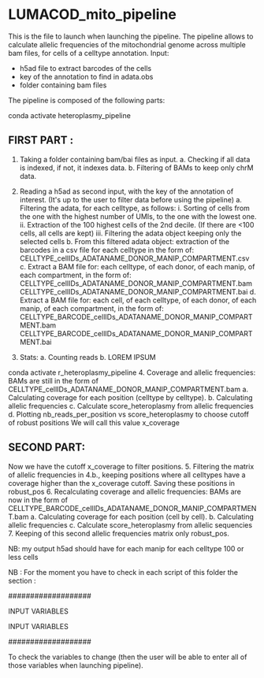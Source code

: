 # LUMACOD_mito_pipeline

This is the file to launch when launching the pipeline.
The pipeline allows to calculate allelic frequencies of the mitochondrial genome
across multiple bam files, for cells of a celltype annotation.
Input: 
  - h5ad file to extract barcodes of the cells
  - key of the annotation to find in adata.obs
  - folder containing bam files

The pipeline is composed of the following parts:

conda activate heteroplasmy_pipeline
## FIRST PART : 
1. Taking a folder containing bam/bai files as input.
   a. Checking if all data is indexed, if not, it indexes data.
   b. Filtering of BAMs to keep only chrM data.

2. Reading a h5ad as second input, with the key of the annotation of interest. 
   (It's up to the user to filter data before using the pipeline)
   a. Filtering the adata, for each celltype, as follows:
      i. Sorting of cells from the one with the highest number of UMIs, to the one with the lowest one.
      ii. Extraction of the 100 highest cells of the 2nd decile.
          (If there are <100 cells, all cells are kept)
      iii. Filtering the adata object keeping only the selected cells
   b. From this filtered adata object: extraction of the barcodes in a csv file for each celltype in the form of: 
      CELLTYPE_cellIDs_ADATANAME_DONOR_MANIP_COMPARTMENT.csv
   c. Extract a BAM file for: 
      each celltype, of each donor, of each manip, of each compartment, in the form of:
      CELLTYPE_cellIDs_ADATANAME_DONOR_MANIP_COMPARTMENT.bam
      CELLTYPE_cellIDs_ADATANAME_DONOR_MANIP_COMPARTMENT.bai
   d. Extract a BAM file for:
      each cell, of each celltype, of each donor, of each manip, of each compartment, in the form of:
      CELLTYPE_BARCODE_cellIDs_ADATANAME_DONOR_MANIP_COMPARTMENT.bam
      CELLTYPE_BARCODE_cellIDs_ADATANAME_DONOR_MANIP_COMPARTMENT.bai
3. Stats:
   a. Counting reads
   b. LOREM IPSUM

conda activate r_heteroplasmy_pipeline
4. Coverage and allelic frequencies:
   BAMs are still in the form of CELLTYPE_cellIDs_ADATANAME_DONOR_MANIP_COMPARTMENT.bam
   a. Calculating coverage for each position (celltype by celltype).
   b. Calculating allelic frequencies
   c. Calculate score_heteroplasmy from allelic frequencies
   d. Plotting nb_reads_per_position vs score_heteroplasmy to choose cutoff of robust positions
      We will call this value x_coverage

## SECOND PART:
Now we have the cutoff x_coverage to filter positions.
5. Filtering the matrix of allelic frequencies in 4.b., keeping positions where all celltypes
   have a coverage higher than the x_coverage cutoff. Saving these positions in robust_pos
6. Recalculating coverage and allelic frequencies:
   BAMs are now in the form of CELLTYPE_BARCODE_cellIDs_ADATANAME_DONOR_MANIP_COMPARTMENT.bam
   a. Calculating coverage for each position (cell by cell).
   b. Calculating allelic frequencies
   c. Calculate score_heteroplasmy from allelic sequencies
7. Keeping of this second allelic frequencies matrix only robust_pos.

NB: my output h5ad should have for each manip for each celltype 100 or less cells

NB :
For the moment you have to check in each script of this folder the section :

###################

INPUT VARIABLES 

INPUT VARIABLES

###################

To check the variables to change (then the user will be able to enter all of
those variables when launching pipeline).



